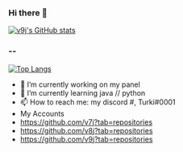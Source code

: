 ### Hi there 👋
[![v9j's GitHub stats](https://github-readme-stats.vercel.app/api?username=v9j&show_icons=true&theme=tokyonight)](https://github.com/v9j?tab=repositories)
### --
[![Top Langs](https://github-readme-stats.vercel.app/api/top-langs/?username=v9j&layout=compact&theme=tokyonight)](https://github.com/v9j?tab=repositories)

- 🔭 I’m currently working on my panel 
- 🌱 I’m currently learning java // python
- 📫 How to reach me: my discord #, Turki#0001
- My Accounts
- https://github.com/v7j?tab=repositories
- https://github.com/v8j?tab=repositories
- https://github.com/v9j?tab=repositories
